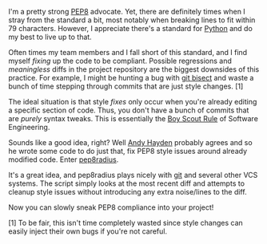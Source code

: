 I'm a pretty strong [PEP8](http://legacy.python.org/dev/peps/pep-0008/)
advocate. Yet, there are definitely times when I stray from the standard a
bit, most notably when breaking lines to fit within 79 characters. However, I
appreciate there's a standard for [Python](http://python.org) and do my best to
live up to that.

Often times my team members and I fall short of this standard, and I find
myself *fixing* up the code to be compliant. Possible regressions and
*meaningless* diffs in the project repository are the biggest downsides of this
practice. For example, I might be hunting a bug with
[git bisect](https://www.kernel.org/pub/software/scm/git/docs/git-bisect.html)
and waste a bunch of time stepping through commits that are just style changes.
[1]

The ideal situation is that style *fixes* only occur when you're already
editing a specific section of code. Thus, you don't have a bunch of commits
that are *purely* syntax tweaks. This is essentially the
[Boy Scout Rule](http://programmer.97things.oreilly.com/wiki/index.php/The_Boy_Scout_Rule) of Software Engineering.

Sounds like a good idea, right? Well [Andy Hayden](https://github.com/hayd)
probably agrees and so he wrote some code to do just that, fix PEP8 style
issues around already modified code. Enter
[pep8radius](https://github.com/hayd/pep8radius).

It's a great idea, and pep8radius plays nicely with [git](http://git-scm.com/)
and several other VCS systems. The script simply looks at the most recent diff
and attempts to cleanup style issues without introducing any extra noise/lines
to the diff.

Now you can slowly sneak PEP8 compliance into your project!

[1] To be fair, this isn't time completely wasted since style changes can
    easily inject their own bugs if you're not careful.